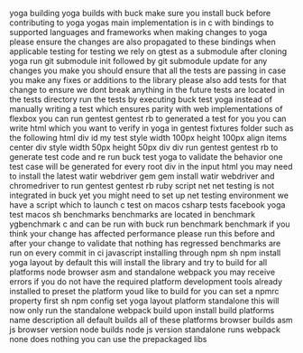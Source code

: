 yoga building yoga builds with buck make sure you install buck before contributing to yoga yogas main implementation is in c with bindings to supported languages and frameworks when making changes to yoga please ensure the changes are also propagated to these bindings when applicable testing for testing we rely on gtest as a submodule after cloning yoga run git submodule init followed by git submodule update for any changes you make you should ensure that all the tests are passing in case you make any fixes or additions to the library please also add tests for that change to ensure we dont break anything in the future tests are located in the tests directory run the tests by executing buck test yoga instead of manually writing a test which ensures parity with web implementations of flexbox you can run gentest gentest rb to generated a test for you you can write html which you want to verify in yoga in gentest fixtures folder such as the following html div id my test style width 100px height 100px align items center div style width 50px height 50px div div run gentest gentest rb to generate test code and re run buck test yoga to validate the behavior one test case will be generated for every root div in the input html you may need to install the latest watir webdriver gem gem install watir webdriver and chromedriver to run gentest gentest rb ruby script net net testing is not integrated in buck yet you might need to set up net testing environment we have a script which to launch c test on macos csharp tests facebook yoga test macos sh benchmarks benchmarks are located in benchmark ygbenchmark c and can be run with buck run benchmark benchmark if you think your change has affected performance please run this before and after your change to validate that nothing has regressed benchmarks are run on every commit in ci javascript installing through npm sh npm install yoga layout by default this will install the library and try to build for all platforms node browser asm and standalone webpack you may receive errors if you do not have the required platform development tools already installed to preset the platform youd like to build for you can set a npmrc property first sh npm config set yoga layout platform standalone this will now only run the standalone webpack build upon install build platforms name description all default builds all of these platforms browser builds asm js browser version node builds node js version standalone runs webpack none does nothing you can use the prepackaged libs